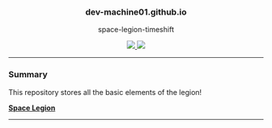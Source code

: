 <p align="center">
  <h3 align="center">dev-machine01.github.io</h3>
  <p align="center">space-legion-timeshift</p>

  <p align="center">
    <a href="https://github.com/dev-machine01/dev-machine01.github.io/blob/master/LICENSE.md">
      <img src="https://img.shields.io/badge/license-MIT-blue.svg">
    </a>
    <a href="https://github.com/dev-machine01/dev-machine01.github.io/releases">
      <img src="https://img.shields.io/badge/version-1.0-blue.svg">
    </a>
  </p>
</p>

---

### Summary

This repository stores all the basic elements of the legion!



**[Space Legion](https://dev-machine01.github.io)** 

---

